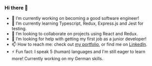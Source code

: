 ### Hi there 👋


- 🔭 I’m currently working on becoming a good software engineer!
- 🌱 I’m currently learning Typescript, Redux, Express.js and Jest for testing.
- 👯 I’m looking to collaborate on projects using React and Redux.
- 🤔 I’m looking for help with getting my first job as a junior developer!
- 📫 How to reach me: check out [my portfolio](https://wangsamu.com), or find me on [LinkedIn](https://linkedin.com/in/wangsamu).
- ⚡ Fun fact: I speak 5 (human) languages and I'm still eager to learn more! Currently working on my German skills.

